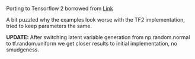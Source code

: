 Porting to Tensorflow 2 borrowed
from [Link](https://github.com/marload/GANs-TensorFlow2/blob/77d851846b7c3675622aca39f4c59314980f2f41/GAN/GAN.py)

A bit puzzled why the examples look worse with the TF2 implementation, tried to keep parameters the same.

**UPDATE:** After switching latent variable generation from np.random.normal to tf.random.uniform we get closer results
to initial implementation, no smudgeness.